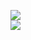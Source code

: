 [![](https://img.shields.io/badge/Made%20With-Github%20Spray-lightgrey.svg?style=for-the-badge&logo=github)](https://github.com/Annihil/github-spray#32652)  
[![](https://i.imgur.com/2DrTn0Z.gif)](https://github.com/Annihil/github-spray)